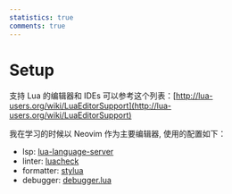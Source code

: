 ```yaml
---
statistics: true
comments: true
---
```


# Setup

支持 Lua 的编辑器和 IDEs 可以参考这个列表：[http://lua-users.org/wiki/LuaEditorSupport](http://lua-users.org/wiki/LuaEditorSupport)

我在学习的时候以 Neovim 作为主要编辑器, 使用的配置如下：

- lsp: [lua-language-server](https://github.com/LuaLS/lua-language-server)
- linter: [luacheck](https://github.com/mpeterv/luacheck)
- formatter: [stylua](https://github.com/JohnnyMorganz/StyLua)
- debugger: [debugger.lua](https://github.com/slembcke/debugger.lua)
